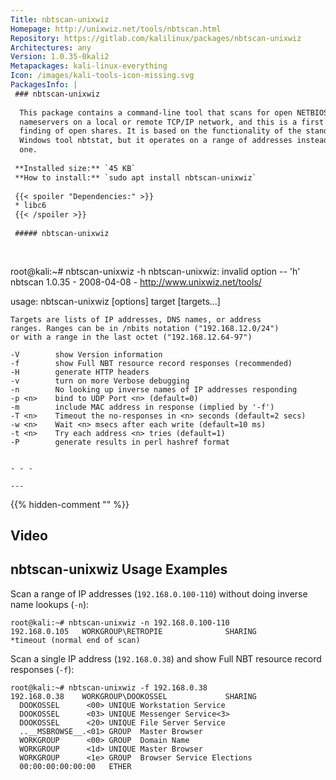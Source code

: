 ```yaml
---
Title: nbtscan-unixwiz
Homepage: http://unixwiz.net/tools/nbtscan.html
Repository: https://gitlab.com/kalilinux/packages/nbtscan-unixwiz
Architectures: any
Version: 1.0.35-0kali2
Metapackages: kali-linux-everything 
Icon: /images/kali-tools-icon-missing.svg
PackagesInfo: |
 ### nbtscan-unixwiz
 
  This package contains a command-line tool that scans for open NETBIOS
  nameservers on a local or remote TCP/IP network, and this is a first step in
  finding of open shares. It is based on the functionality of the standard
  Windows tool nbtstat, but it operates on a range of addresses instead of just
  one.
 
 **Installed size:** `45 KB`  
 **How to install:** `sudo apt install nbtscan-unixwiz`  
 
 {{< spoiler "Dependencies:" >}}
 * libc6 
 {{< /spoiler >}}
 
 ##### nbtscan-unixwiz
 
 
 ```
 root@kali:~# nbtscan-unixwiz -h
 nbtscan-unixwiz: invalid option -- 'h'
 nbtscan 1.0.35 - 2008-04-08 - http://www.unixwiz.net/tools/
 
 usage: nbtscan-unixwiz [options] target [targets...]
 
    Targets are lists of IP addresses, DNS names, or address
    ranges. Ranges can be in /nbits notation ("192.168.12.0/24")
    or with a range in the last octet ("192.168.12.64-97")
 
    -V        show Version information
    -f        show Full NBT resource record responses (recommended)
    -H        generate HTTP headers
    -v        turn on more Verbose debugging
    -n        No looking up inverse names of IP addresses responding
    -p <n>    bind to UDP Port <n> (default=0)
    -m        include MAC address in response (implied by '-f')
    -T <n>    Timeout the no-responses in <n> seconds (default=2 secs)
    -w <n>    Wait <n> msecs after each write (default=10 ms)
    -t <n>    Try each address <n> tries (default=1)
    -P        generate results in perl hashref format
 ```
 
 - - -
 
---
```

{{% hidden-comment "<!--Do not edit anything above this line-->" %}}

## Video

<script type="text/javascript" src="https://asciinema.org/a/104243.js" id="asciicast-104243" async></script>

## nbtscan-unixwiz Usage Examples

Scan a range of IP addresses (`192.168.0.100-110`) without doing inverse name lookups (`-n`):

```
root@kali:~# nbtscan-unixwiz -n 192.168.0.100-110
192.168.0.105   WORKGROUP\RETROPIE              SHARING
*timeout (normal end of scan)
```


Scan a single IP address (`192.168.0.38`) and show Full NBT resource record responses (`-f`):

```
root@kali:~# nbtscan-unixwiz -f 192.168.0.38
192.168.0.38    WORKGROUP\DOOKOSSEL             SHARING
  DOOKOSSEL      <00> UNIQUE Workstation Service
  DOOKOSSEL      <03> UNIQUE Messenger Service<3>
  DOOKOSSEL      <20> UNIQUE File Server Service
  ..__MSBROWSE__.<01> GROUP  Master Browser
  WORKGROUP      <00> GROUP  Domain Name
  WORKGROUP      <1d> UNIQUE Master Browser
  WORKGROUP      <1e> GROUP  Browser Service Elections
  00:00:00:00:00:00   ETHER
```
